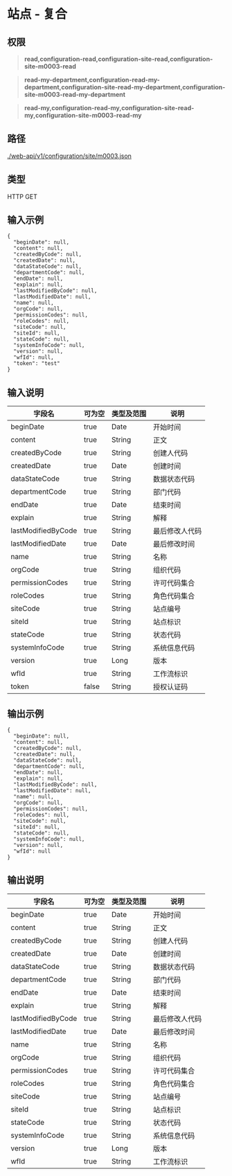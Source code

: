 # 站点 - 复合

## 权限

> **read,configuration-read,configuration-site-read,configuration-site-m0003-read**

> **read-my-department,configuration-read-my-department,configuration-site-read-my-department,configuration-site-m0003-read-my-department**

> **read-my,configuration-read-my,configuration-site-read-my,configuration-site-m0003-read-my**

## 路径

[./web-api/v1/configuration/site/m0003.json](./m0003.json)

## 类型

HTTP GET

## 输入示例

```
{
  "beginDate": null,
  "content": null,
  "createdByCode": null,
  "createdDate": null,
  "dataStateCode": null,
  "departmentCode": null,
  "endDate": null,
  "explain": null,
  "lastModifiedByCode": null,
  "lastModifiedDate": null,
  "name": null,
  "orgCode": null,
  "permissionCodes": null,
  "roleCodes": null,
  "siteCode": null,
  "siteId": null,
  "stateCode": null,
  "systemInfoCode": null,
  "version": null,
  "wfId": null,
  "token": "test"
}
```

## 输入说明

字段名|可为空|类型及范围|说明
---|---|---|---
beginDate|true|Date|开始时间
content|true|String|正文
createdByCode|true|String|创建人代码
createdDate|true|Date|创建时间
dataStateCode|true|String|数据状态代码
departmentCode|true|String|部门代码
endDate|true|Date|结束时间
explain|true|String|解释
lastModifiedByCode|true|String|最后修改人代码
lastModifiedDate|true|Date|最后修改时间
name|true|String|名称
orgCode|true|String|组织代码
permissionCodes|true|String|许可代码集合
roleCodes|true|String|角色代码集合
siteCode|true|String|站点编号
siteId|true|String|站点标识
stateCode|true|String|状态代码
systemInfoCode|true|String|系统信息代码
version|true|Long|版本
wfId|true|String|工作流标识
token|false|String|授权认证码

## 输出示例
```
{
  "beginDate": null,
  "content": null,
  "createdByCode": null,
  "createdDate": null,
  "dataStateCode": null,
  "departmentCode": null,
  "endDate": null,
  "explain": null,
  "lastModifiedByCode": null,
  "lastModifiedDate": null,
  "name": null,
  "orgCode": null,
  "permissionCodes": null,
  "roleCodes": null,
  "siteCode": null,
  "siteId": null,
  "stateCode": null,
  "systemInfoCode": null,
  "version": null,
  "wfId": null
}
```

## 输出说明

字段名|可为空|类型及范围|说明
---|---|---|---
beginDate|true|Date|开始时间
content|true|String|正文
createdByCode|true|String|创建人代码
createdDate|true|Date|创建时间
dataStateCode|true|String|数据状态代码
departmentCode|true|String|部门代码
endDate|true|Date|结束时间
explain|true|String|解释
lastModifiedByCode|true|String|最后修改人代码
lastModifiedDate|true|Date|最后修改时间
name|true|String|名称
orgCode|true|String|组织代码
permissionCodes|true|String|许可代码集合
roleCodes|true|String|角色代码集合
siteCode|true|String|站点编号
siteId|true|String|站点标识
stateCode|true|String|状态代码
systemInfoCode|true|String|系统信息代码
version|true|Long|版本
wfId|true|String|工作流标识
